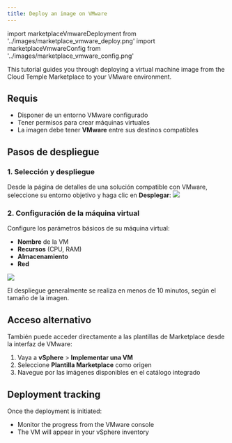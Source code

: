 ```yaml
---
title: Deploy an image on VMware
---
```

import marketplaceVmwareDeployment from '../images/marketplace_vmware_deploy.png'
import marketplaceVmwareConfig from '../images/marketplace_vmware_config.png'

This tutorial guides you through deploying a virtual machine image from the Cloud Temple Marketplace to your VMware environment.

## Requis

- Disponer de un entorno VMware configurado
- Tener permisos para crear máquinas virtuales
- La imagen debe tener **VMware** entre sus destinos compatibles

## Pasos de despliegue

### 1. Selección y despliegue

Desde la página de detalles de una solución compatible con VMware, seleccione su entorno objetivo y haga clic en **Desplegar**:
<img src={marketplaceVmwareDeployment} />

### 2. Configuración de la máquina virtual

Configure los parámetros básicos de su máquina virtual:
- **Nombre** de la VM
- **Recursos** (CPU, RAM)
- **Almacenamiento**
- **Red**

<img src={marketplaceVmwareConfig} />

El despliegue generalmente se realiza en menos de 10 minutos, según el tamaño de la imagen.

## Acceso alternativo

También puede acceder directamente a las plantillas de Marketplace desde la interfaz de VMware:

1. Vaya a **vSphere** > **Implementar una VM**
2. Seleccione **Plantilla Marketplace** como origen
3. Navegue por las imágenes disponibles en el catálogo integrado

## Deployment tracking

Once the deployment is initiated:
- Monitor the progress from the VMware console
- The VM will appear in your vSphere inventory